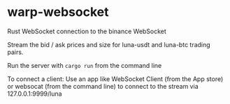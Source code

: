 # warp-websocket
Rust WebSocket connection to the binance WebSocket

Stream the bid / ask prices and size for luna-usdt and luna-btc trading pairs.

Run the server with `cargo run` from the command line

To connect a client:
Use an app like WebSocket Client (from the App store) or websocat (from the command line) to connect to the stream via 127.0.0.1:9999/luna

